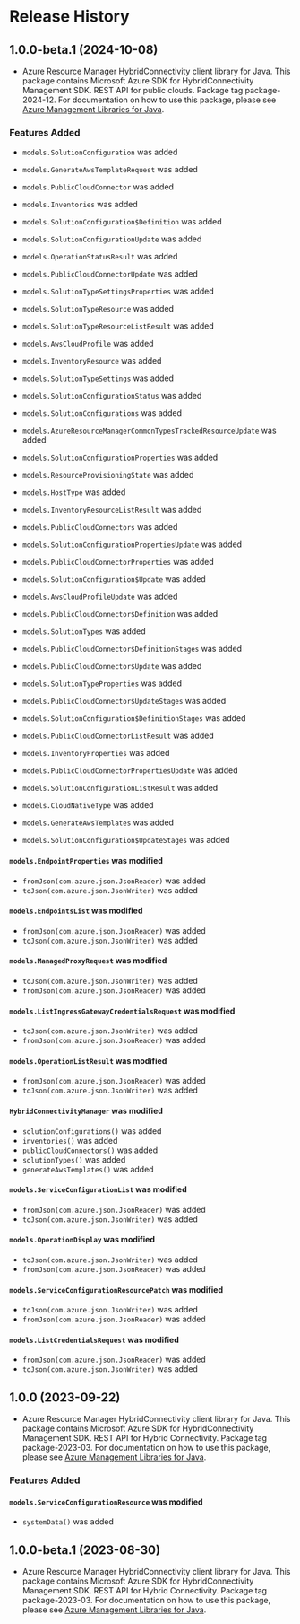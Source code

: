 # Release History

## 1.0.0-beta.1 (2024-10-08)

- Azure Resource Manager HybridConnectivity client library for Java. This package contains Microsoft Azure SDK for HybridConnectivity Management SDK. REST API for public clouds. Package tag package-2024-12. For documentation on how to use this package, please see [Azure Management Libraries for Java](https://aka.ms/azsdk/java/mgmt).

### Features Added

* `models.SolutionConfiguration` was added

* `models.GenerateAwsTemplateRequest` was added

* `models.PublicCloudConnector` was added

* `models.Inventories` was added

* `models.SolutionConfiguration$Definition` was added

* `models.SolutionConfigurationUpdate` was added

* `models.OperationStatusResult` was added

* `models.PublicCloudConnectorUpdate` was added

* `models.SolutionTypeSettingsProperties` was added

* `models.SolutionTypeResource` was added

* `models.SolutionTypeResourceListResult` was added

* `models.AwsCloudProfile` was added

* `models.InventoryResource` was added

* `models.SolutionTypeSettings` was added

* `models.SolutionConfigurationStatus` was added

* `models.SolutionConfigurations` was added

* `models.AzureResourceManagerCommonTypesTrackedResourceUpdate` was added

* `models.SolutionConfigurationProperties` was added

* `models.ResourceProvisioningState` was added

* `models.HostType` was added

* `models.InventoryResourceListResult` was added

* `models.PublicCloudConnectors` was added

* `models.SolutionConfigurationPropertiesUpdate` was added

* `models.PublicCloudConnectorProperties` was added

* `models.SolutionConfiguration$Update` was added

* `models.AwsCloudProfileUpdate` was added

* `models.PublicCloudConnector$Definition` was added

* `models.SolutionTypes` was added

* `models.PublicCloudConnector$DefinitionStages` was added

* `models.PublicCloudConnector$Update` was added

* `models.SolutionTypeProperties` was added

* `models.PublicCloudConnector$UpdateStages` was added

* `models.SolutionConfiguration$DefinitionStages` was added

* `models.PublicCloudConnectorListResult` was added

* `models.InventoryProperties` was added

* `models.PublicCloudConnectorPropertiesUpdate` was added

* `models.SolutionConfigurationListResult` was added

* `models.CloudNativeType` was added

* `models.GenerateAwsTemplates` was added

* `models.SolutionConfiguration$UpdateStages` was added

#### `models.EndpointProperties` was modified

* `fromJson(com.azure.json.JsonReader)` was added
* `toJson(com.azure.json.JsonWriter)` was added

#### `models.EndpointsList` was modified

* `fromJson(com.azure.json.JsonReader)` was added
* `toJson(com.azure.json.JsonWriter)` was added

#### `models.ManagedProxyRequest` was modified

* `toJson(com.azure.json.JsonWriter)` was added
* `fromJson(com.azure.json.JsonReader)` was added

#### `models.ListIngressGatewayCredentialsRequest` was modified

* `toJson(com.azure.json.JsonWriter)` was added
* `fromJson(com.azure.json.JsonReader)` was added

#### `models.OperationListResult` was modified

* `fromJson(com.azure.json.JsonReader)` was added
* `toJson(com.azure.json.JsonWriter)` was added

#### `HybridConnectivityManager` was modified

* `solutionConfigurations()` was added
* `inventories()` was added
* `publicCloudConnectors()` was added
* `solutionTypes()` was added
* `generateAwsTemplates()` was added

#### `models.ServiceConfigurationList` was modified

* `fromJson(com.azure.json.JsonReader)` was added
* `toJson(com.azure.json.JsonWriter)` was added

#### `models.OperationDisplay` was modified

* `toJson(com.azure.json.JsonWriter)` was added
* `fromJson(com.azure.json.JsonReader)` was added

#### `models.ServiceConfigurationResourcePatch` was modified

* `toJson(com.azure.json.JsonWriter)` was added
* `fromJson(com.azure.json.JsonReader)` was added

#### `models.ListCredentialsRequest` was modified

* `fromJson(com.azure.json.JsonReader)` was added
* `toJson(com.azure.json.JsonWriter)` was added

## 1.0.0 (2023-09-22)

- Azure Resource Manager HybridConnectivity client library for Java. This package contains Microsoft Azure SDK for HybridConnectivity Management SDK. REST API for Hybrid Connectivity. Package tag package-2023-03. For documentation on how to use this package, please see [Azure Management Libraries for Java](https://aka.ms/azsdk/java/mgmt).

### Features Added

#### `models.ServiceConfigurationResource` was modified

* `systemData()` was added

## 1.0.0-beta.1 (2023-08-30)

- Azure Resource Manager HybridConnectivity client library for Java. This package contains Microsoft Azure SDK for HybridConnectivity Management SDK. REST API for Hybrid Connectivity. Package tag package-2023-03. For documentation on how to use this package, please see [Azure Management Libraries for Java](https://aka.ms/azsdk/java/mgmt).
